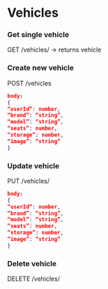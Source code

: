 # Vehicles

### Get single vehicle
GET /vehicles/<id>
-> returns vehicle

### Create new vehicle
POST /vehicles
```json
body:
{
“userId”: number,
“brand”: “string”,
“model”: “string”,
“seats”: number,
“storage”: number,
“image”: “string”
}
```
### Update vehicle
PUT /vehicles/<id>
```json
body:
{
“userId”: number,
“brand”: “string”,
“model”: “string”,
“seats”: number,
“storage”: number,
“image”: “string”
}
```
### Delete vehicle
DELETE /vehicles/<id>
